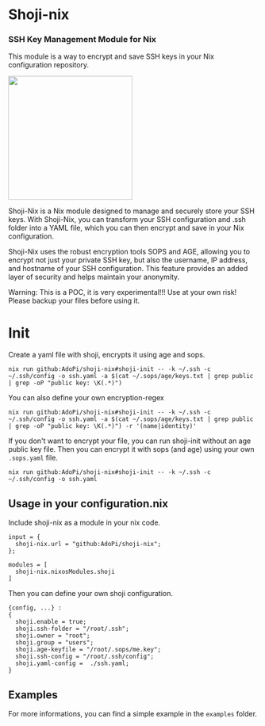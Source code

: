 # Shoji-nix 

### SSH Key Management Module for Nix

This module is a way to encrypt and save SSH keys in your Nix configuration repository.

<img src="https://github.com/AdoPi/shoji-nix/assets/5956940/84de5a8b-04fe-42f3-ba52-b5f74b2c1ce4" width="250" height="250">

Shoji-Nix is a Nix module designed to manage and securely store your SSH keys. With Shoji-Nix, you can transform your SSH configuration and .ssh folder into a YAML file, which you can then encrypt and save in your Nix configuration.

Shoji-Nix uses the robust encryption tools SOPS and AGE, allowing you to encrypt not just your private SSH key, but also the username, IP address, and hostname of your SSH configuration. This feature provides an added layer of security and helps maintain your anonymity.

Warning: This is a POC, it is very experimental!!! Use at your own risk! Please backup your files before using it.

# Init
Create a yaml file with shoji, encrypts it using age and sops.

```
nix run github:AdoPi/shoji-nix#shoji-init -- -k ~/.ssh -c ~/.ssh/config -o ssh.yaml -a $(cat ~/.sops/age/keys.txt | grep public | grep -oP "public key: \K(.*)")
```

You can also define your own encryption-regex

```
nix run github:AdoPi/shoji-nix#shoji-init -- -k ~/.ssh -c ~/.ssh/config -o ssh.yaml -a $(cat ~/.sops/age/keys.txt | grep public | grep -oP "public key: \K(.*)") -r '(name|identity)'
```

If you don't want to encrypt your file, you can run shoji-init without an age public key file.
Then you can encrypt it with sops (and age) using your own `.sops.yaml` file.

```
nix run github:AdoPi/shoji-nix#shoji-init -- -k ~/.ssh -c ~/.ssh/config -o ssh.yaml
```

## Usage in your configuration.nix

Include shoji-nix as a module in your nix code.

```
input = {
  shoji-nix.url = "github:AdoPi/shoji-nix";
};
```

```
modules = [
  shoji-nix.nixosModules.shoji
]
```

Then you can define your own shoji configuration.

```
{config, ...} :
{
  shoji.enable = true;
  shoji.ssh-folder = "/root/.ssh";
  shoji.owner = "root";
  shoji.group = "users";
  shoji.age-keyfile = "/root/.sops/me.key";
  shoji.ssh-config = "/root/.ssh/config";
  shoji.yaml-config =  ./ssh.yaml;
}
```
## Examples
For more informations, you can find a simple example in the `examples` folder.
